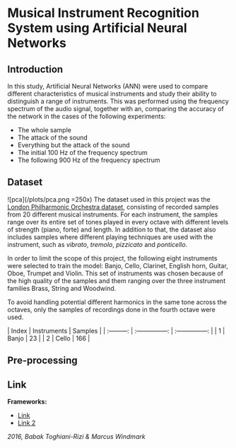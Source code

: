 # Musical Instrument Recognition System using Artificial Neural Networks


## Introduction
In this study, Artificial Neural Networks (ANN) were used to compare different characteristics of musical instruments and study their ability to distinguish a range of instruments. This was performed using the frequency spectrum of the audio signal, together with an, comparing the accuracy of the network in the cases of the following experiments:
* The whole sample
* The attack of the sound
* Everything but the attack of the sound
* The initial 100 Hz of the frequency spectrum
* The following 900 Hz of the frequency spectrum

## Dataset
![pca](/plots/pca.png =250x) 
The dataset used in this project was the [London Philharmonic Orchestra dataset](http://www.philharmonia.co.uk/explore/make_music), consisting of recorded samples from 20 different musical instruments. For each instrument, the samples range over its entire set of tones played in every octave with different levels of strength (piano, forte) and length. In addition to that, the dataset also includes samples where different playing techniques are used with the instrument, such as _vibrato_, _tremolo_, _pizzicato_ and _ponticello_.

In order to limit the scope of this project, the following eight instruments were selected to train the model: Banjo, Cello, Clarinet, English horn, Guitar, Oboe, Trumpet and Violin. This set of instruments was chosen because of the high quality of the samples and them ranging over the three instrument families Brass, String and Woodwind. 

To avoid handling potential different harmonics in the same tone across the octaves, only the samples of recordings done in the fourth octave were used.

| Index | Instruments | Samples |
| :———: | :—————: | :—————: |
| 1   | Banjo | 23 |
| 2   | Cello | 166 |

## Pre-processing

## Link
**Frameworks:**
* [Link](https://www.facebook.com)
* [Link 2](https://www.google.com)

_2016, Babak Toghiani-Rizi & Marcus Windmark_